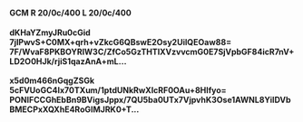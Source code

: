 #### GCM R 20/0c/400 L 20/0c/400
**dKHaYZmyJRu0cGid**<br/>**7jIPwvS+C0MX+qrh+vZkcG6QBswE2Osy2UiIQEOaw88=**<br/>**7F/WvaF8PKBOYRIW3C/ZfCo5GzTHTlXVzvvcmG0E7SjVpbGF84icR7nV+LD2O0HJk/rjiS1qazAnA+mL...**<br/><br/>
**x5d0m466nGqgZSGk**<br/>**5cFVUoGC4Ix70TXum/1ptdUNkRwXlcRF0OAu+8HIfyo=**<br/>**PONIFCCGhEbBn9BVigsJppx/7QU5ba0UTx7VjpvhK3Ose1AWNL8YiIDVbBMECPxXQXhE4RoGIMJRK0+T...**